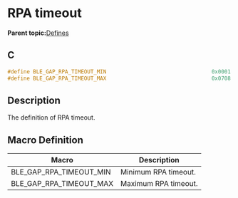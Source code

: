 # RPA timeout

**Parent topic:**[Defines](GUID-9781CD29-3C4B-41EE-8F98-355D2AA99482.md)

## C

```c
#define BLE_GAP_RPA_TIMEOUT_MIN                                 0x0001
#define BLE_GAP_RPA_TIMEOUT_MAX                                 0x0708
```

## Description

The definition of RPA timeout.

## Macro Definition

|Macro|Description|
|-----|-----------|
|BLE\_GAP\_RPA\_TIMEOUT\_MIN|Minimum RPA timeout.|
|BLE\_GAP\_RPA\_TIMEOUT\_MAX|Maximum RPA timeout.|

